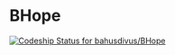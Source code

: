 # BHope
[![Codeship Status for bahusdivus/BHope](https://app.codeship.com/projects/cf5c5c70-85e2-0137-b542-0e0ed19bae8d/status?branch=master)](https://app.codeship.com/projects/353775)
